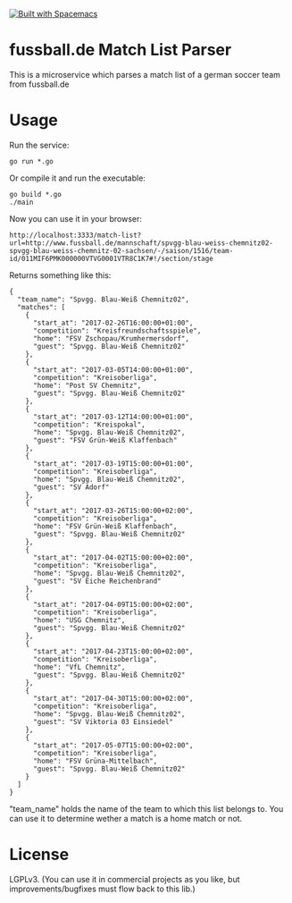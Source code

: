 [![Built with Spacemacs](https://cdn.rawgit.com/syl20bnr/spacemacs/442d025779da2f62fc86c2082703697714db6514/assets/spacemacs-badge.svg)](http://github.com/syl20bnr/spacemacs)

# fussball.de Match List Parser
This is a microservice which parses a match list of a german soccer team from fussball.de

# Usage

Run the service:

````
go run *.go
````

Or compile it and run the executable:

````
go build *.go
./main
````

Now you can use it in your browser:

````
http://localhost:3333/match-list?url=http://www.fussball.de/mannschaft/spvgg-blau-weiss-chemnitz02-spvgg-blau-weiss-chemnitz-02-sachsen/-/saison/1516/team-id/011MIF6PMK000000VTVG0001VTR8C1K7#!/section/stage
````

Returns something like this:

````
{
  "team_name": "Spvgg. Blau-Weiß Chemnitz02",
  "matches": [
    {
      "start_at": "2017-02-26T16:00:00+01:00",
      "competition": "Kreisfreundschaftsspiele",
      "home": "FSV Zschopau/​Krumhermersdorf",
      "guest": "Spvgg. Blau-Weiß Chemnitz02"
    },
    {
      "start_at": "2017-03-05T14:00:00+01:00",
      "competition": "Kreisoberliga",
      "home": "Post SV Chemnitz",
      "guest": "Spvgg. Blau-Weiß Chemnitz02"
    },
    {
      "start_at": "2017-03-12T14:00:00+01:00",
      "competition": "Kreispokal",
      "home": "Spvgg. Blau-Weiß Chemnitz02",
      "guest": "FSV Grün-Weiß Klaffenbach"
    },
    {
      "start_at": "2017-03-19T15:00:00+01:00",
      "competition": "Kreisoberliga",
      "home": "Spvgg. Blau-Weiß Chemnitz02",
      "guest": "SV Adorf"
    },
    {
      "start_at": "2017-03-26T15:00:00+02:00",
      "competition": "Kreisoberliga",
      "home": "FSV Grün-Weiß Klaffenbach",
      "guest": "Spvgg. Blau-Weiß Chemnitz02"
    },
    {
      "start_at": "2017-04-02T15:00:00+02:00",
      "competition": "Kreisoberliga",
      "home": "Spvgg. Blau-Weiß Chemnitz02",
      "guest": "SV Eiche Reichenbrand"
    },
    {
      "start_at": "2017-04-09T15:00:00+02:00",
      "competition": "Kreisoberliga",
      "home": "USG Chemnitz",
      "guest": "Spvgg. Blau-Weiß Chemnitz02"
    },
    {
      "start_at": "2017-04-23T15:00:00+02:00",
      "competition": "Kreisoberliga",
      "home": "VfL Chemnitz",
      "guest": "Spvgg. Blau-Weiß Chemnitz02"
    },
    {
      "start_at": "2017-04-30T15:00:00+02:00",
      "competition": "Kreisoberliga",
      "home": "Spvgg. Blau-Weiß Chemnitz02",
      "guest": "SV Viktoria 03 Einsiedel"
    },
    {
      "start_at": "2017-05-07T15:00:00+02:00",
      "competition": "Kreisoberliga",
      "home": "FSV Grüna-Mittelbach",
      "guest": "Spvgg. Blau-Weiß Chemnitz02"
    }
  ]
}
````

"team_name" holds the name of the team to which this list belongs to. You can use it to determine wether a match is a home match or not.

# License
LGPLv3. (You can use it in commercial projects as you like, but improvements/bugfixes must flow back to this lib.)
